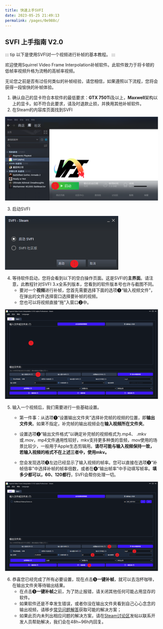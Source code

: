 ```yaml
---
title: 快速上手SVFI
date: 2023-05-25 21:49:13
permalink: /pages/0e988c/
---
```


## SVFI 上手指南 V2.0

::: tip
以下是使用SVFI对一个视频进行补帧的基本教程。
:::

欢迎使用Squirrel Video Frame Interpolation补帧软件。此软件致力于将卡顿的低帧率视频升格为流畅的高帧率视频。


无论您之前是否有过任何类似的补帧经验，请您相信，如果遵照以下流程，您将会获得一段愉快的补帧体验。

1. 确认自己的显卡符合本软件的最低要求：**GTX 750Ti**及以上，**Maxwell**架构以上的显卡。如不符合此要求，请及时退款止损，并换用其他补帧软件。
2. 在Steam的内容库页面找到SVFI

![img](/img/Statics/QuickGuide/clip_image002.png)

3. 启动SVFI

![img](/img/Statics/QuickGuide/clip_image003.png)

4. 等待软件启动，您将会看到以下的空白操作页面。这是SVFI的**主界面**。请注意，此教程针对SVFI 3.x全系列版本，您看到的软件版本号也许与截图不同。
   - 要对一个**视频**进行补帧，您首先需要选择下面的选项❶“输入视频文件”，在弹出的文件选择窗口选择要补帧的视频。
   - 您也可以将视频直接“拖”入窗口❷中。

![img](/img/Statics/QuickGuide/clip_image005.png)

5. 输入一个视频后，我们需要进行一些基础设置。

   - 第一件事：从选项❶“设置输出文件夹”选择补完帧的视频的位置，即**输出文件夹**。如果不指定，补完帧的输出视频会在**输入视频所在文件夹**。

   - 设置选项❷“输出文件格式”以确定补完帧的视频格式为.mp4、 .mkv或.mov，mp4文件通用性较好，mkv支持更多种类的音频，mov使用的场景比较少，一般用于Apple生态剪辑用。**请尽可能与输入视频保持一致，若输入视频的格式不在上述三者中，使用mkv。**

   - 您会发现选项❸左边已经显示了输入视频的帧率。您可以直接在选项❸“补帧倍率”中选择补帧的帧率倍数，或者在❹“输出帧率”中手动填写帧率。**填多少都可以，60、120都行**，SVFI会帮你处理一切。

![img](/img/Statics/QuickGuide/clip_image006.png)

6. 恭喜您已经完成了所有必要设置，现在点击❺**一键补帧**，就可以去泡杯咖啡，在输出文件夹等待输出结果。
   - 在点击❺**一键补帧**之前，为了防止报错，请关闭其他任何可能占用显存的软件。
   - 如果软件还是不幸发生错误，或者你没在输出文件夹看到自己心心念念的输出视频，请移步[常见问题解答](/pages/9cc27d)获取可能的解决方案；
   - 如果此页内未列出相应问题的解决方案，请在[Steam讨论区](www.steamcommunity.com/app/1692080)发帖以联系开发人员帮助解决，我们会在48h~96h内回复。
